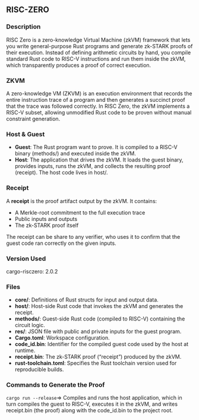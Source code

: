 ## RISC-ZERO

### Description  
RISC Zero is a zero-knowledge Virtual Machine (zkVM) framework that lets you write general-purpose Rust programs and generate zk-STARK proofs of their execution. Instead of defining arithmetic circuits by hand, you compile standard Rust code to RISC-V instructions and run them inside the zkVM, which transparently produces a proof of correct execution.

### ZKVM  
A zero-knowledge VM (ZKVM) is an execution environment that records the entire instruction trace of a program and then generates a succinct proof that the trace was followed correctly. In RISC Zero, the zkVM implements a RISC-V subset, allowing unmodified Rust code to be proven without manual constraint generation.

### Host & Guest  
- **Guest**: The Rust program want to prove. It is compiled to a RISC-V binary (methods/) and executed inside the zkVM.  
- **Host**: The application that drives the zkVM. It loads the guest binary, provides inputs, runs the zkVM, and collects the resulting proof (receipt). The host code lives in host/.

### Receipt  
A **receipt** is the proof artifact output by the zkVM. It contains:  
- A Merkle-root commitment to the full execution trace  
- Public inputs and outputs  
- The zk-STARK proof itself  
  
The receipt can be share to any verifier, who uses it to confirm that the guest code ran correctly on the given inputs.

### Version Used

cargo-risczero: 2.0.2

### Files

- **core/**: Definitions of Rust structs for input and output data.  
- **host/**: Host-side Rust code that invokes the zkVM and generates the receipt.  
- **methods/**: Guest-side Rust code (compiled to RISC-V) containing the circuit logic.  
- **res/**: JSON file with public and private inputs for the guest program.  
- **Cargo.toml**: Workspace configuration.
- **code_id.bin**: Identifier for the compiled guest code used by the host at runtime.  
- **receipt.bin**: The zk-STARK proof (“receipt”) produced by the zkVM.  
- **rust-toolchain.toml**: Specifies the Rust toolchain version used for reproducible builds.

### Commands to Generate the Proof

`cargo run --release`=> Compiles and runs the host application, which in turn compiles the guest to RISC-V, executes it in the zkVM, and writes receipt.bin (the proof) along with the code_id.bin to the project root.
